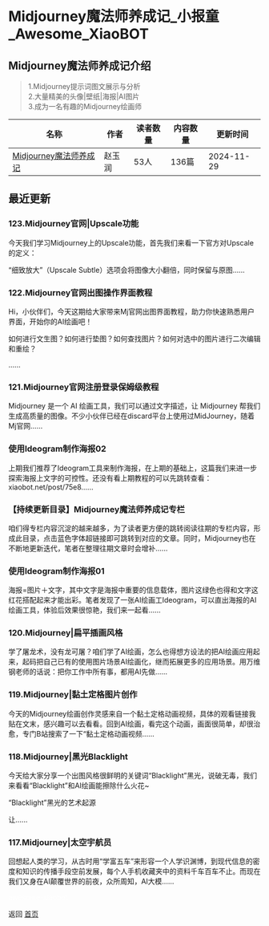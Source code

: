 # Midjourney魔法师养成记_小报童_Awesome_XiaoBOT

## Midjourney魔法师养成记介绍
> 1.Midjourney提示词图文展示与分析    
2.大量精美的头像|壁纸|海报|AI图片    
3.成为一名有趣的Midjourney绘画师  
  


|名称|作者|读者数量|内容数量|更新时间|
|---|---|---|---|---|
|[Midjourney魔法师养成记](https://xiaobot.net/p/ZyrAI?refer=0b133df9-27dc-423b-8101-639049001c13)|赵玉润|53人|136篇|2024-11-29|

## 最近更新
### 123.Midjourney官网|Upscale功能

今天我们学习Midjourney上的Upscale功能，首先我们来看一下官方对Upscale的定义：

“细致放大”（Upscale Subtle）选项会将图像大小翻倍，同时保留与原图......

### 122.Midjourney官网出图操作界面教程

Hi，小伙伴们，今天这期给大家带来Mj官网出图界面教程，助力你快速熟悉用户界面，开始你的AI绘画吧！

如何进行文生图？如何进行垫图？如何查找图片？如何对选中的图片进行二次编辑和重绘？

......

### 121.Midjourney官网注册登录保姆级教程

Midjourney 是一个 AI 绘画工具，我们可以通过文字描述，让 Midjourney
帮我们生成高质量的图像。不少小伙伴已经在discard平台上使用过MidJourney，随着Mj官网......

### 使用Ideogram制作海报02

上期我们推荐了Ideogram工具来制作海报，在上期的基础上，这篇我们来进一步探索海报上文字的可控性。还没有看上期教程的可以先跳转查看：xiaobot.net/post/75e8......

### 【持续更新目录】Midjourney魔法师养成记专栏

咱们得专栏内容沉淀的越来越多，为了读者更方便的跳转阅读往期的专栏内容，形成此目录，点击蓝色字体超链接即可跳转到对应的文章。同时，Midjourney也在不断地更新迭代，笔者在整理往期文章时会增补......

### 使用Ideogram制作海报01

海报=图片＋文字，其中文字是海报中重要的信息载体，图片这绿色也得和文字这红花搭配起来才能出彩。笔者发现了一张AI绘画工Ideogram，可以直出海报的AI绘画工具，体验后效果很惊艳，我们来一起看......

### 120.Midjourney|扁平插画风格

学了屠龙术，没有龙可屠？咱们学了AI绘画，怎么也得想方设法的把AI绘画应用起来，起码把自己已有的使用图片场景AI绘画化，继而拓展更多的应用场景。用万维钢老师的话说：把你工作中所有事，都用AI先做......

### 119.Midjourney|黏土定格图片创作

今天的Midjourney绘画创作灵感来自一个黏土定格动画视频，具体的观看链接我贴在文末，感兴趣可以去看看。回到AI绘画，看完这个动画，画面很简单，却很治愈，专门B站搜索了一下“黏土定格动画视频......

### 118.Midjourney|黑光Blacklight

今天给大家分享一个出图风格很鲜明的关键词“Blacklight”黑光，说破无毒，我们来看看“Blacklight”和AI绘画能擦除什么火花~

“Blacklight”黑光的艺术起源

让......

### 117.Midjourney|太空宇航员

回想起人类的学习，从古时用“学富五车”来形容一个人学识渊博，到现代信息的密度和知识的传播手段空前发展，每个人手机收藏夹中的资料千车百车不止。而现在我们又身在AI颠覆世界的前夜，众所周知，AI大模......


<a href="https://github.com/Reno9527/awesome-xiaobot" style="color: white; text-decoration: none;">awesome-xiaobot</a>

返回 [首页](../README.md)
